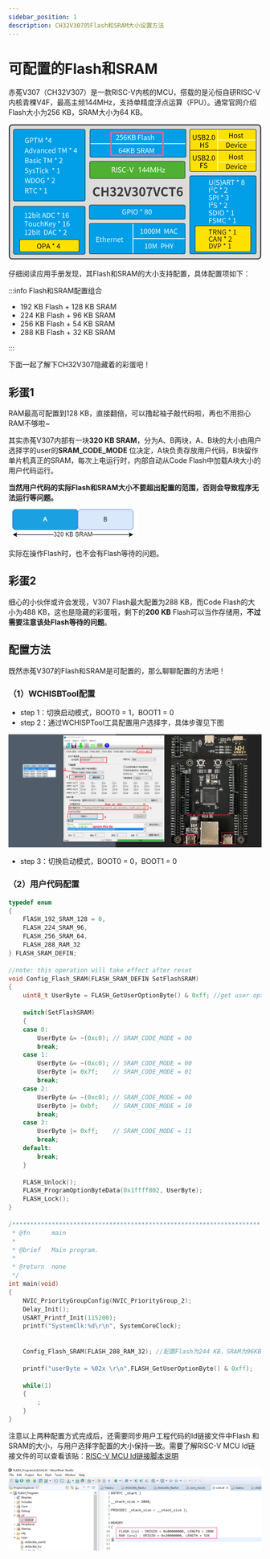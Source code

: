 ```yaml
---
sidebar_position: 1
description: CH32V307的Flash和SRAM大小设置方法
---
```


# 可配置的Flash和SRAM

赤菟V307（CH32V307）是一款RISC-V内核的MCU，搭载的是沁恒自研RISC-V内核青稞V4F，最高主频144MHz，支持单精度浮点运算（FPU）。通常官网介绍Flash大小为256 KB，SRAM大小为64 KB。

![CH32V307_flash_ram](img\CH32V307_flash_ram.png)

仔细阅读应用手册发现，其Flash和SRAM的大小支持配置，具体配置项如下：

:::info Flash和SRAM配置组合

* 192 KB Flash + 128 KB SRAM
* 224 KB Flash + 96 KB SRAM
* 256 KB Flash + 54 KB SRAM
* 288 KB Flash + 32 KB SRAM

:::

下面一起了解下CH32V307隐藏着的彩蛋吧！

## 彩蛋1

RAM最高可配置到128 KB，直接翻倍，可以撸起袖子敲代码啦，再也不用担心RAM不够啦~

其实赤菟V307内部有一块**320 KB SRAM**，分为A、B两块，A、B块的大小由用户选择字的user的**SRAM_CODE_MODE** 位决定，A块负责存放用户代码，B块留作单片机真正的SRAM，每次上电运行时，内部自动从Code Flash中加载A块大小的用户代码运行。

**当然用户代码的实际Flash和SRAM大小不要超出配置的范围，否则会导致程序无法运行等问题。**

![v307_userByte](img\v307_userByte.png)

实际在操作Flash时，也不会有Flash等待的问题。

## 彩蛋2

细心的小伙伴或许会发现，V307 Flash最大配置为288 KB，而Code Flash的大小为488 KB，这也是隐藏的彩蛋哦，剩下的**200 KB** Flash可以当作存储用，**不过需要注意该处Flash等待的问题**。



## 配置方法

既然赤菟V307的Flash和SRAM是可配置的，那么聊聊配置的方法吧！

### （1）WCHISBTool配置

* step 1：切换启动模式，BOOT0 = 1，BOOT1 = 0
* step 2：通过WCHISPTool工具配置用户选择字，具体步骤见下图

![steps](img\steps.png)

* step 3：切换启动模式，BOOT0 = 0，BOOT1 = 0

    

### （2）用户代码配置

```c
typedef enum
{
	FlASH_192_SRAM_128 = 0,
	FLASH_224_SRAM_96,
	FLASH_256_SRAM_64,
	FLASH_288_RAM_32
} FLASH_SRAM_DEFIN;

//note: this operation will take effect after reset
void Config_Flash_SRAM(FLASH_SRAM_DEFIN SetFlashSRAM)
{
	uint8_t UserByte = FLASH_GetUserOptionByte() & 0xff; //get user option byte

	switch(SetFlashSRAM)
	{
	case 0:
		UserByte &= ~(0xc0); // SRAM_CODE_MODE = 00
		break;
	case 1:
		UserByte &= ~(0xc0); // SRAM_CODE_MODE = 00
		UserByte |= 0x7f;    // SRAM_CODE_MODE = 01
		break;
	case 2:
		UserByte &= ~(0xc0); // SRAM_CODE_MODE = 00
		UserByte |= 0xbf;    // SRAM_CODE_MODE = 10
		break;
	case 3:
		UserByte |= 0xff;    // SRAM_CODE_MODE = 11
		break;
	default:
		break;
	}

	FLASH_Unlock();
	FLASH_ProgramOptionByteData(0x1ffff802, UserByte);
	FLASH_Lock();
}

/*********************************************************************
 * @fn      main
 *
 * @brief   Main program.
 *
 * @return  none
 */
int main(void)
{
    NVIC_PriorityGroupConfig(NVIC_PriorityGroup_2);
    Delay_Init();
    USART_Printf_Init(115200);
    printf("SystemClk:%d\r\n", SystemCoreClock);


    Config_Flash_SRAM(FLASH_288_RAM_32); //配置Flash为244 KB，SRAM为96KB ，复位后生效
    
    printf("userByte = %02x \r\n",FLASH_GetUserOptionByte() & 0xff);  

    while(1)
    {
    	;
    }
}
```



注意以上两种配置方式完成后，还需要同步用户工程代码的ld链接文件中Flash 和 SRAM的大小，与用户选择字配置的大小保持一致。需要了解RISC-V MCU ld链接文件的可以查看该贴：[RISC-V MCU ld链接脚本说明](/docs/RISCV/risc-v开发那些事/ld链接文件/ld链接文件说明) 

![v307_project_ld](img\v307_project_ld.png)

